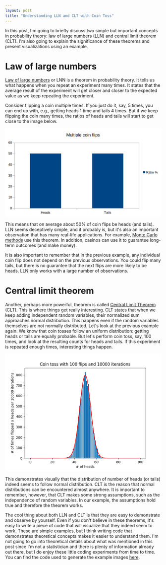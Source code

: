```yaml
---
layout: post
title: "Understanding LLN and CLT with Coin Toss"
---
```


In this post, I'm going to briefly discuss two simple but important concepts
in probability theory: law of large numbers (LLN) and central limit theorem
(CLT). I'm also going to explain the significance of these theorems and
present visualizations using an example.

# Law of large numbers

[Law of large numbers][lln] or LNN is a theorem in probability theory. It
tells us what happens when you repeat an experiment many times. It states
that the average result of the experiment will get closer and closer to the
expected value as we keep repeating the experiment.

Consider flipping a coin multiple times. If you just do it, say, 5 times,
you can end up with, e.g., getting heads 1 time and tails 4 times. But if
we keep flipping the coin many times, the ratios of heads and tails will start
to get close to the image below.

![Flips][fig_clt_flips]

This means that on average about 50% of coin flips be heads (and tails).
LLN seems deceptively simple, and it probably is, but it's also an important
observation that has many real-life applications. For example,
[Monte Carlo methods][mcm] use this theorem. In addition, casinos can use it to
guarantee long-term outcomes (and make money).

It is also important to remember that in the previous example, any individual
coin flip does not depend on the previous observations. You could flip many
tails, but there is no guarantee that the next flips are more likely to be
heads. LLN only works with a large number of observations.

# Central limit theorem

Another, perhaps more powerful, theorem is called [Central Limit Theorem][clt] (CLT).
This is where things get really interesting. CLT states that when we keep adding
independent random variables, their normalized sum approaches normal distribution.
This happens even if the random variables themselves are not normally distributed.
Let's look at the previous example again. We know that coin tosses follow an
uniform distribution: getting heads or tails are equally probable. But let's
perform coin toss, say, 100 times, and look at the resulting counts for heads
and tails. If this experiment is repeated enough times, interesting things
happen.

![Example][fig_clt_cointoss]

This demonstrates visually that the distribution of number of heads (or tails) indeed
seems to follow normal distribution. CLT is the reason that normal distributions can be
encountered almost anywhere. It is important to remember, however, that CLT makes some
strong assumptions, such as the independence of random variables. In our example, the
assumptions hold true and therefore the theorem works.

The cool thing about both LLN and CLT is that they are easy to demonstrate and
observe by yourself. Even if you don't believe in these theorems, it's easy to
write a piece of code that will visualize that they indeed seem to work.
These are simple examples, but I think writing code that demonstrates
theoretical concepts makes it easier to understand them. I'm not
going to go into theoretical details about what was mentioned in this post
since I'm not a statistician and there is plenty of information already out
there, but I do enjoy these little coding experiments from time to time.
You can find the code used to generate the example images [here][cltgit].

[fig_clt_flips]: /assets/clt/flips.png
[fig_clt_cointoss]: /assets/clt/ex.png

[lln]: https://en.wikipedia.org/wiki/Law_of_large_numbers
[clt]: https://en.wikipedia.org/wiki/Central_limit_theorem
[mcm]: https://en.wikipedia.org/wiki/Monte_Carlo_method

[cltgit]: https://github.com/akajuvonen/clt-demo-cointoss
